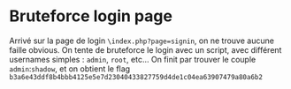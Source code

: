 # Bruteforce login page

Arrivé sur la page de login `\index.php?page=signin`, on ne trouve aucune faille obvious.
On tente de bruteforce le login avec un script, avec différent usernames simples : `admin`, `root`, etc...
On finit par trouver le couple `admin`:`shadow`, et on obtient le flag `b3a6e43ddf8b4bbb4125e5e7d23040433827759d4de1c04ea63907479a80a6b2`
